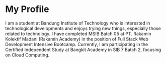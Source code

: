 # My Profile

I am a student at Bandung Institute of Technology who is interested in technological developments and enjoys trying new things, especially those related to technology. I have completed MSIB Batch 05 at PT. Rakamin Kolektif Madani (Rakamin Academy) in the position of Full Stack Web Development Intensive Bootcamp. Currently, I am participating in the Certified Independent Study at Bangkit Academy in SIB 7 Batch 2, focusing on Cloud Computing.
